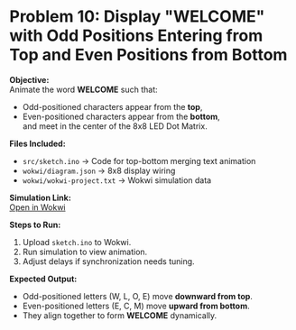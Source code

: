 # Problem 10: Display "WELCOME" with Odd Positions Entering from Top and Even Positions from Bottom

**Objective:**  
Animate the word **WELCOME** such that:  
- Odd-positioned characters appear from the **top**,  
- Even-positioned characters appear from the **bottom**,  
and meet in the center of the 8x8 LED Dot Matrix.

**Files Included:**  
- `src/sketch.ino` → Code for top-bottom merging text animation  
- `wokwi/diagram.json` → 8x8 display wiring  
- `wokwi/wokwi-project.txt` → Wokwi simulation data  

**Simulation Link:**  
[Open in Wokwi](https://wokwi.com/projects/445355477154997249)

**Steps to Run:**  
1. Upload `sketch.ino` to Wokwi.  
2. Run simulation to view animation.  
3. Adjust delays if synchronization needs tuning.

**Expected Output:**  
- Odd-positioned letters (W, L, O, E) move **downward from top**.  
- Even-positioned letters (E, C, M) move **upward from bottom**.  
- They align together to form **WELCOME** dynamically.

